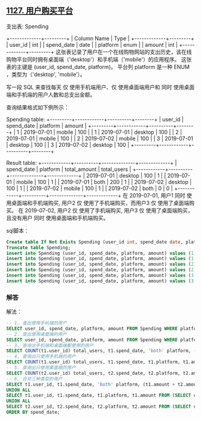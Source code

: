 ## [1127. 用户购买平台](https://leetcode-cn.com/problems/user-purchase-platform/)

支出表: Spending

+-------------+---------+
| Column Name | Type    |
+-------------+---------+
| user_id     | int     |
| spend_date  | date    |
| platform    | enum    | 
| amount      | int     |
+-------------+---------+
这张表记录了用户在一个在线购物网站的支出历史，该在线购物平台同时拥有桌面端（'desktop'）和手机端（'mobile'）的应用程序。
这张表的主键是 (user_id, spend_date, platform)。
平台列 platform 是一种 ENUM ，类型为（'desktop', 'mobile'）。


写一段 SQL 来查找每天 仅 使用手机端用户、仅 使用桌面端用户和 同时 使用桌面端和手机端的用户人数和总支出金额。

查询结果格式如下例所示：

Spending table:
+---------+------------+----------+--------+
| user_id | spend_date | platform | amount |
+---------+------------+----------+--------+
| 1       | 2019-07-01 | mobile   | 100    |
| 1       | 2019-07-01 | desktop  | 100    |
| 2       | 2019-07-01 | mobile   | 100    |
| 2       | 2019-07-02 | mobile   | 100    |
| 3       | 2019-07-01 | desktop  | 100    |
| 3       | 2019-07-02 | desktop  | 100    |
+---------+------------+----------+--------+

Result table:
+------------+----------+--------------+-------------+
| spend_date | platform | total_amount | total_users |
+------------+----------+--------------+-------------+
| 2019-07-01 | desktop  | 100          | 1           |
| 2019-07-01 | mobile   | 100          | 1           |
| 2019-07-01 | both     | 200          | 1           |
| 2019-07-02 | desktop  | 100          | 1           |
| 2019-07-02 | mobile   | 100          | 1           |
| 2019-07-02 | both     | 0            | 0           |
+------------+----------+--------------+-------------+ 
在 2019-07-01, 用户1 同时 使用桌面端和手机端购买, 用户2 仅 使用了手机端购买，而用户3 仅 使用了桌面端购买。
在 2019-07-02, 用户2 仅 使用了手机端购买, 用户3 仅 使用了桌面端购买，且没有用户 同时 使用桌面端和手机端购买。

sql脚本：

```sql
Create table If Not Exists Spending (user_id int, spend_date date, platform ENUM('desktop', 'mobile'), amount int);
Truncate table Spending;
insert into Spending (user_id, spend_date, platform, amount) values (1, '2019-07-01', 'mobile', 100);
insert into Spending (user_id, spend_date, platform, amount) values (1, '2019-07-01', 'desktop', 100);
insert into Spending (user_id, spend_date, platform, amount) values (2, '2019-07-01', 'mobile', 100);
insert into Spending (user_id, spend_date, platform, amount) values (2, '2019-07-02', 'mobile', 100);
insert into Spending (user_id, spend_date, platform, amount) values (3, '2019-07-01', 'desktop', 100);
insert into Spending (user_id, spend_date, platform, amount) values (3, '2019-07-02', 'desktop', 100);
```

### 解答

解法：

```sql
-- 1. 查出使用手机端的用户
SELECT user_id, spend_date, platform, amount FROM Spending WHERE platform LIKE 'mobile';
-- 2. 查出使用桌面端的用户
SELECT user_id, spend_date, platform, amount FROM Spending WHERE platform LIKE 'desktop';
-- 3. 查询出手机端和桌面端都使用的用户
SELECT COUNT(t1.user_id) total_users, t1.spend_date, 'both' platform, (t1.amount + t2.amount) amount FROM (SELECT user_id, spend_date, platform, amount FROM Spending WHERE platform LIKE 'mobile') t1 LEFT JOIN (SELECT user_id, spend_date, platform, amount FROM Spending WHERE platform LIKE 'desktop') t2 ON (t1.user_id = t2.user_id) WHERE t1.platform LIKE 'mobile' AND t2.platform LIKE 'desktop';
-- 4. 查询出只使用手机端的用户
SELECT COUNT(t1.user_id) total_users, t1.spend_date, t1.platform, t1.amount FROM (SELECT user_id, spend_date, platform, amount FROM Spending WHERE platform LIKE 'mobile') t1 LEFT JOIN (SELECT user_id, spend_date, platform, amount FROM Spending WHERE platform LIKE 'desktop') t2 ON (t1.user_id = t2.user_id) WHERE t1.platform LIKE 'mobile' AND t2.platform IS NULL;
-- 5. 查询出只使用桌面端的用户
SELECT COUNT(t2.user_id) total_users, t2.spend_date, t2.platform, t2.amount FROM (SELECT user_id, spend_date, platform, amount FROM Spending WHERE platform LIKE 'mobile') t1 RIGHT JOIN (SELECT user_id, spend_date, platform, amount FROM Spending WHERE platform LIKE 'desktop') t2 ON (t1.user_id = t2.user_id) WHERE t1.platform IS NULL AND t2.platform LIKE 'desktop';
-- 6. 合并三种类型的用户
SELECT t1.user_id, t1.spend_date, 'both' platform, (t1.amount + t2.amount) amount FROM (SELECT user_id, spend_date, platform, amount FROM Spending WHERE platform LIKE 'mobile') t1 JOIN (SELECT user_id, spend_date, platform, amount FROM Spending WHERE platform LIKE 'desktop') t2 ON (t1.user_id = t2.user_id) WHERE t1.platform LIKE 'mobile' AND t2.platform LIKE 'desktop' 
UNION ALL 
SELECT t1.user_id, t1.spend_date, t1.platform, t1.amount FROM (SELECT user_id, spend_date, platform, amount FROM Spending WHERE platform LIKE 'mobile') t1 LEFT JOIN (SELECT user_id, spend_date, platform, amount FROM Spending WHERE platform LIKE 'desktop') t2 ON (t1.user_id = t2.user_id) WHERE t1.platform LIKE 'mobile' AND t2.platform IS NULL
UNION ALL
SELECT t2.user_id, t2.spend_date, t2.platform, t2.amount FROM (SELECT user_id, spend_date, platform, amount FROM Spending WHERE platform LIKE 'mobile') t1 RIGHT JOIN (SELECT user_id, spend_date, platform, amount FROM Spending WHERE platform LIKE 'desktop') t2 ON (t1.user_id = t2.user_id) WHERE t1.platform IS NULL AND t2.platform LIKE 'desktop' 
ORDER BY spend_date;
```


